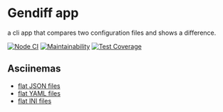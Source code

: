 # Gendiff app

a cli app that compares two configuration files and shows a difference.

[![Node CI](https://github.com/siniiitsa/frontend-project-lvl2/workflows/Node%20CI/badge.svg)](https://github.com/siniiitsa/frontend-project-lvl2/actions)
[![Maintainability](https://api.codeclimate.com/v1/badges/4c9931ddd90cd1bd16cd/maintainability)](https://codeclimate.com/github/siniiitsa/frontend-project-lvl2/maintainability)
[![Test Coverage](https://api.codeclimate.com/v1/badges/4c9931ddd90cd1bd16cd/test_coverage)](https://codeclimate.com/github/siniiitsa/frontend-project-lvl2/test_coverage)

## Asciinemas

- [flat JSON files](https://asciinema.org/a/Z9sQBqOq5EFebECBOBW8VftWt)
- [flat YAML files](https://asciinema.org/a/xUcmBl93g8X8PtllGe0SFIZW2)
- [flat INI files](https://asciinema.org/a/vUaNaBjvhJxIJ0E3NBxaY91L8)
